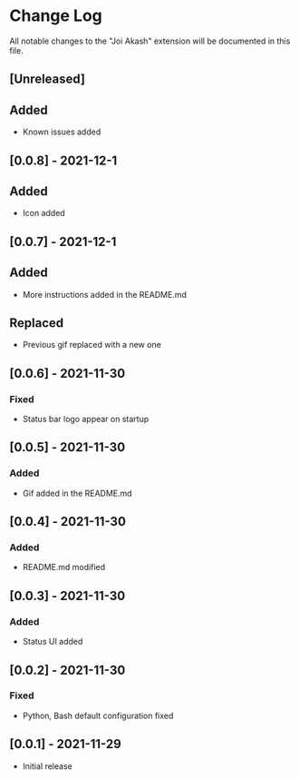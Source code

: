# Change Log

All notable changes to the "Joi Akash" extension will be documented in this file.

## [Unreleased]

## Added

- Known issues added

## [0.0.8] - 2021-12-1

## Added

- Icon added

## [0.0.7] - 2021-12-1

## Added

- More instructions added in the README.md

## Replaced

- Previous gif replaced with a new one

## [0.0.6] - 2021-11-30

### Fixed

- Status bar logo appear on startup

## [0.0.5] - 2021-11-30

### Added

- Gif added in the README.md

## [0.0.4] - 2021-11-30

### Added

- README.md modified

## [0.0.3] - 2021-11-30

### Added

- Status UI added

## [0.0.2] - 2021-11-30

### Fixed

- Python, Bash default configuration fixed

## [0.0.1] - 2021-11-29

- Initial release

